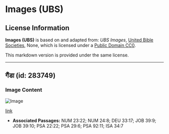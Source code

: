# Images (UBS)

## License Information

**Images (UBS)** is based on and adapted from: _UBS Images_, [United Bible Societies](https://unitedbiblesocieties.org/), None, which is licensed under a [Public Domain CC0](https://creativecommons.org/public-domain/cc0/).

This markdown version is provided under the same license.



--------------------------------

## गैंडा (id: 283749)

### Image Content

![Image](https://cdn.aquifer.bible/aquifer-content/resources/Media/WEB-0757_rhinoceros.jpg)

[link](https://cdn.aquifer.bible/aquifer-content/resources/Media/WEB-0757_rhinoceros.jpg)

* **Associated Passages:** NUM 23:22; NUM 24:8; DEU 33:17; JOB 39:9; JOB 39:10; PSA 22:22; PSA 29:6; PSA 92:11; ISA 34:7

